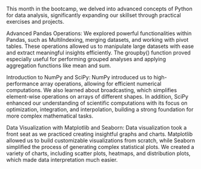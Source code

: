 This month in the bootcamp, we delved into advanced concepts of Python for data analysis, significantly expanding our skillset through practical exercises and projects.

Advanced Pandas Operations: We explored powerful functionalities within Pandas, such as MultiIndexing, merging datasets, and working with pivot tables. These operations allowed us to manipulate large datasets with ease and extract meaningful insights efficiently. The groupby() function proved especially useful for performing grouped analyses and applying aggregation functions like mean and sum.

Introduction to NumPy and SciPy: NumPy introduced us to high-performance array operations, allowing for efficient numerical computations. We also learned about broadcasting, which simplifies element-wise operations on arrays of different shapes. In addition, SciPy enhanced our understanding of scientific computations with its focus on optimization, integration, and interpolation, building a strong foundation for more complex mathematical tasks.

Data Visualization with Matplotlib and Seaborn: Data visualization took a front seat as we practiced creating insightful graphs and charts. Matplotlib allowed us to build customizable visualizations from scratch, while Seaborn simplified the process of generating complex statistical plots. We created a variety of charts, including scatter plots, heatmaps, and distribution plots, which made data interpretation much easier.

